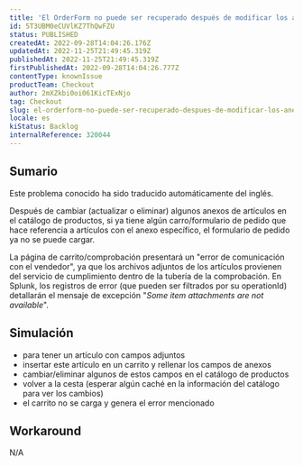 ```yaml
---
title: 'El OrderForm no puede ser recuperado después de modificar los anexos del artículo en el catálogo'
id: 5T3UBM0eCUVlKZ7ThQwFZU
status: PUBLISHED
createdAt: 2022-09-28T14:04:26.176Z
updatedAt: 2022-11-25T21:49:45.319Z
publishedAt: 2022-11-25T21:49:45.319Z
firstPublishedAt: 2022-09-28T14:04:26.777Z
contentType: knownIssue
productTeam: Checkout
author: 2mXZkbi0oi061KicTExNjo
tag: Checkout
slug: el-orderform-no-puede-ser-recuperado-despues-de-modificar-los-anexos-del-articulo-en-el-catalogo
locale: es
kiStatus: Backlog
internalReference: 320044
---
```


## Sumario

<div class="alert alert-info">
  <p>Este problema conocido ha sido traducido automáticamente del inglés.</p>
</div>


Después de cambiar (actualizar o eliminar) algunos anexos de artículos en el catálogo de productos, si ya tiene algún carro/formulario de pedido que hace referencia a artículos con el anexo específico, el formulario de pedido ya no se puede cargar.

La página de carrito/comprobación presentará un "error de comunicación con el vendedor", ya que los archivos adjuntos de los artículos provienen del servicio de cumplimiento dentro de la tubería de la comprobación. En Splunk, los registros de error (que pueden ser filtrados por su operationId) detallarán el mensaje de excepción "_Some item attachments are not available_".



## Simulación


- para tener un artículo con campos adjuntos
- insertar este artículo en un carrito y rellenar los campos de anexos
- cambiar/eliminar algunos de estos campos en el catálogo de productos
- volver a la cesta (esperar algún caché en la información del catálogo para ver los cambios)
- el carrito no se carga y genera el error mencionado



## Workaround


N/A

